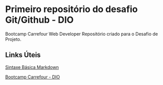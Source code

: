 # Primeiro repositório do desafio Git/Github - DIO
Bootcamp Carrefour Web Developer
Repositório criado para o Desafio de Projeto.

## Links Úteis 
[Sintaxe Básica Markdown](https://www.markdownguide.org/basic-syntax/)

[Bootcamp Carrefour - DIO](https://www.dio.me/bootcamp/carrefour-web-developer)
